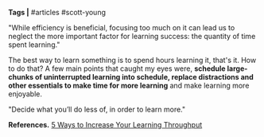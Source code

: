 **Tags |** #articles #scott-young 

"While efficiency is beneficial, focusing too much on it can lead us to neglect the more important factor for learning success: the quantity of time spent learning."

The best way to learn something is to spend hours learning it, that's it.
How to do that? A few main points that caught my eyes were, **schedule large-chunks of uninterrupted learning into schedule, replace distractions and other essentials to make time for more learning** and make learning more enjoyable.

"Decide what you’ll do less of, in order to learn more."

**References.**
[5 Ways to Increase Your Learning Throughput](http://scotthyoung.com/blog/2024/08/13/5-ways-increase-your-learning?ref=refind&utm_source=pocket_shared)